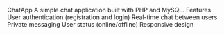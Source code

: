 ChatApp
A simple chat application built with PHP and MySQL.
Features
User authentication (registration and login)
Real-time chat between users
Private messaging
User status (online/offline)
Responsive design
